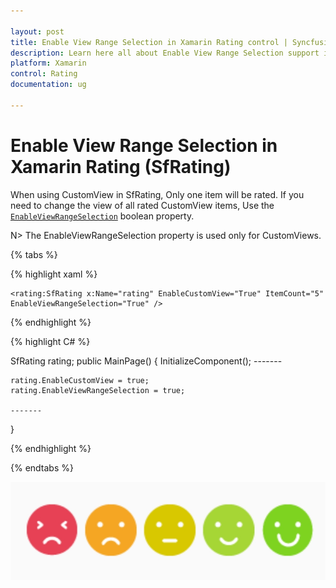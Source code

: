 ```yaml
---

layout: post
title: Enable View Range Selection in Xamarin Rating control | Syncfusion
description: Learn here all about Enable View Range Selection support in Syncfusion Xamarin Rating (SfRating) control and more.
platform: Xamarin
control: Rating
documentation: ug

---
```


# Enable View Range Selection in Xamarin Rating (SfRating)

When using CustomView in SfRating, Only one item will be rated. If you need to change the view of all rated CustomView items, Use the [`EnableViewRangeSelection`](https://help.syncfusion.com/cr/xamarin/Syncfusion.SfRating.XForms.SfRating.html#Syncfusion_SfRating_XForms_SfRating_EnableViewRangeSelection) boolean property.

N> The EnableViewRangeSelection property is used only for CustomViews. 

{% tabs %}

{% highlight xaml %}

	<rating:SfRating x:Name="rating" EnableCustomView="True" ItemCount="5" EnableViewRangeSelection="True" />
	
{% endhighlight %}

{% highlight C# %}

SfRating rating;
public MainPage()
{
    InitializeComponent();
    -------

    rating.EnableCustomView = true;
    rating.EnableViewRangeSelection = true;
    
    -------
}

{% endhighlight %}

{% endtabs %}

![SfRating EnableViewRangeSelection](images/enableviewrangeselection.png)

